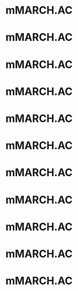 # mMARCH.AC
# mMARCH.AC
# mMARCH.AC
# mMARCH.AC
# mMARCH.AC
# mMARCH.AC
# mMARCH.AC
# mMARCH.AC
# mMARCH.AC
# mMARCH.AC
# mMARCH.AC
